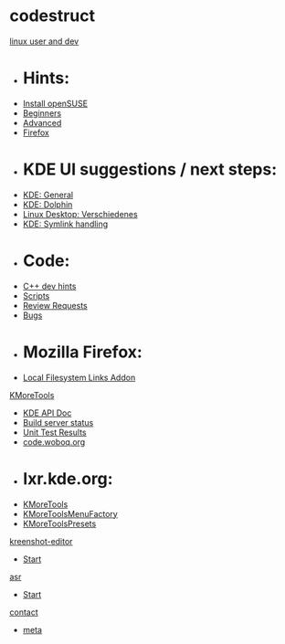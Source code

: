 # codestruct

[linux user and dev]()

  * # Hints:
  * [Install openSUSE](linux-user/linux-install-opensuse.md)
  * [Beginners](linux-user/linux-beginners-notes.md)
  * [Advanced](linux-user/linux-advanced-notes.md)
  * [Firefox](linux-user/browser-notes.md)
  * # KDE UI suggestions / next steps:
  * [KDE: General](struct/struct-main.md)
  * [KDE: Dolphin](struct/struct-dolphin.md)
  * [Linux Desktop: Verschiedenes](struct/struct-desktop-misc.md)
  * [KDE: Symlink handling](struct/symlink-handling.md)
  * # Code:
  * [C++ dev hints](dev/dev-hints.md)
  * [Scripts](https://quickgit.kde.org/?p=scratch%2Fgregormi%2Fcodestruct-util.git&a=tree)
  * [Review Requests](https://git.reviewboard.kde.org/users/gregormi/)
  * [Bugs](https://bugs.kde.org/buglist.cgi?bug_status=UNCONFIRMED&bug_status=CONFIRMED&bug_status=ASSIGNED&bug_status=REOPENED&email1=codestruct&emailassigned_to1=1&emailcc1=1&emaillongdesc1=1&emailreporter1=1&emailtype1=substring&query_format=advanced)
  * # Mozilla Firefox:
  * [Local Filesystem Links Addon](mozilla/index.md)

[KMoreTools]()

  * [KDE API Doc](http://api.kde.org/frameworks-api/frameworks5-apidocs/knewstuff/html/annotated.html)
  * [Build server status](https://build.kde.org/view/Frameworks%20kf5-qt5/job/knewstuff%20master%20kf5-qt5/)
  * [Unit Test Results](https://build.kde.org/view/Frameworks%20kf5-qt5/job/knewstuff%20master%20kf5-qt5/PLATFORM=Linux,compiler=gcc/lastCompletedBuild/testReport/)
  * [code.woboq.org](http://code.woboq.org/qt5/qtbase/src/dbus/qdbusconnection.h.html#67)
  * # lxr.kde.org:
  * [KMoreTools](http://lxr.kde.org/ident?v=kf5-qt5&_i=KMoreTools)
  * [KMoreToolsMenuFactory](http://lxr.kde.org/ident?v=kf5-qt5&_i=KMoreToolsMenuFactory)
  * [KMoreToolsPresets](http://lxr.kde.org/ident?v=kf5-qt5&_i=KMoreToolsPresets)

[kreenshot-editor]()

  * [Start](kreenshot-editor/index.htm)

[asr]()

  * [Start](asr/index.md)

[contact]()

  * [meta](meta.md)
